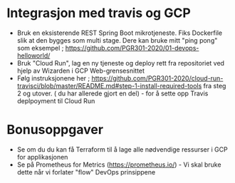 # Integrasjon med travis og GCP

- Bruk en eksisterende REST Spring Boot mikrotjeneste. Fiks Dockerfile slik at den bygges som multi stage. Dere kan bruke mitt "ping pong" som eksempel ; https://github.com/PGR301-2020/01-devops-helloworld/
- Bruk "Cloud Run", lag en ny tjeneste og deploy rett fra repositoriet ved hjelp av Wizarden i GCP Web-grensesnittet 
- Følg instruksjonene her ; https://github.com/PGR301-2020/cloud-run-travisci/blob/master/README.md#step-1-install-required-tools fra steg 2 og utover. ( du har allerede gjort en del) - for å sette opp Travis deplpoyment til Cloud Run

# Bonusoppgaver

- Se om du du kan få Terraform til å lage alle nødvendige ressurser i GCP for applikasjonen
- Se på Prometheus for Metrics  (https://prometheus.io/) - Vi skal bruke dette når vi forlater "flow" DevOps prinsippene


